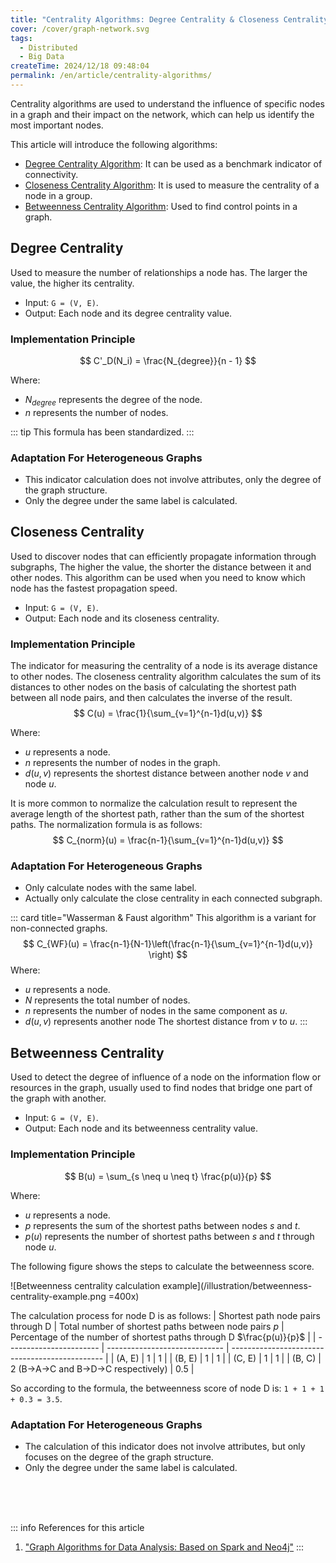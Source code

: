 ```yaml
---
title: "Centrality Algorithms: Degree Centrality & Closeness Centrality & Betweenness Centrality"
cover: /cover/graph-network.svg
tags:
  - Distributed
  - Big Data
createTime: 2024/12/18 09:48:04
permalink: /en/article/centrality-algorithms/
---
```

Centrality algorithms are used to understand the influence of specific nodes in a graph and their impact on the network, which can help us identify the most important nodes.
<!-- more -->

This article will introduce the following algorithms:
- [Degree Centrality Algorithm](/en/article/centrality-algorithms/#degree-centrality): It can be used as a benchmark indicator of connectivity.
- [Closeness Centrality Algorithm](/en/article/centrality-algorithms/#closeness-centrality): It is used to measure the centrality of a node in a group.
- [Betweenness Centrality Algorithm](/en/article/centrality-algorithms/#betweenness-centrality): Used to find control points in a graph.

## Degree Centrality
Used to measure the number of relationships a node has. The larger the value, the higher its centrality.
- Input: `G = (V, E)`.
- Output: Each node and its degree centrality value.

### Implementation Principle
$$
C'_D(N_i) = \frac{N_{degree}}{n - 1}
$$

Where:
- $N_{degree}$ represents the degree of the node.
- $n$ represents the number of nodes.

::: tip This formula has been standardized.
:::

### Adaptation For Heterogeneous Graphs
- This indicator calculation does not involve attributes, only the degree of the graph structure.
- Only the degree under the same label is calculated.

## Closeness Centrality
Used to discover nodes that can efficiently propagate information through subgraphs, The higher the value, the shorter the distance between it and other nodes. This algorithm can be used when you need to know which node has the fastest propagation speed.
- Input: `G = (V, E)`.
- Output: Each node and its closeness centrality.

### Implementation Principle
The indicator for measuring the centrality of a node is its average distance to other nodes. The closeness centrality algorithm calculates the sum of its distances to other nodes on the basis of calculating the shortest path between all node pairs, and then calculates the inverse of the result.
$$
C(u) = \frac{1}{\sum_{v=1}^{n-1}d(u,v)}
$$

Where:
- $u$ represents a node.
- $n$ represents the number of nodes in the graph.
- $d(u,v)$ represents the shortest distance between another node $v$ and node $u$.

It is more common to normalize the calculation result to represent the average length of the shortest path, rather than the sum of the shortest paths. The normalization formula is as follows:
$$
C_{norm}(u) = \frac{n-1}{\sum_{v=1}^{n-1}d(u,v)}
$$

### Adaptation For Heterogeneous Graphs
- Only calculate nodes with the same label.
- Actually only calculate the close centrality in each connected subgraph.

::: card title="Wasserman & Faust algorithm"
This algorithm is a variant for non-connected graphs.
$$
C_{WF}(u) = \frac{n-1}{N-1}\left(\frac{n-1}{\sum_{v=1}^{n-1}d(u,v)} \right)
$$
Where:
- $u$ represents a node.
- $N$ represents the total number of nodes.
- $n$ represents the number of nodes in the same component as $u$.
- $d(u, v)$ represents another node The shortest distance from $v$ to $u$.
:::

## Betweenness Centrality
Used to detect the degree of influence of a node on the information flow or resources in the graph, usually used to find nodes that bridge one part of the graph with another.
- Input: `G = (V, E)`.
- Output: Each node and its betweenness centrality value.

### Implementation Principle
$$
B(u) = \sum_{s \neq u \neq t} \frac{p(u)}{p}
$$

Where:
- $u$ represents a node.
- $p$ represents the sum of the shortest paths between nodes $s$ and $t$.
- $p(u)$ represents the number of shortest paths between $s$ and $t$ through node $u$.

The following figure shows the steps to calculate the betweenness score.

![Betweenness centrality calculation example](/illustration/betweenness-centrality-example.png =400x)

The calculation process for node D is as follows:
| Shortest path node pairs through D | Total number of shortest paths between node pairs $p$ | Percentage of the number of shortest paths through D $\frac{p(u)}{p}$ |
| ----------------------- | ----------------------------- | ---------------------------------------------- |
| (A, E) | 1 | 1 |
| (B, E) | 1 | 1 |
| (C, E) | 1 | 1 |
| (B, C) | 2 (B->A->C and B->D->C respectively) | 0.5 |

So according to the formula, the betweenness score of node D is: `1 + 1 + 1 + 0.3 = 3.5`.

### Adaptation For Heterogeneous Graphs
- The calculation of this indicator does not involve attributes, but only focuses on the degree of the graph structure.
- Only the degree under the same label is calculated.

<br /><br /><br />

::: info References for this article
1. ["Graph Algorithms for Data Analysis: Based on Spark and Neo4j"](https://book.douban.com/subject/35217091/)
:::